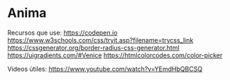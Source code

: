 # Anima
Recursos que use:
https://codepen.io
https://www.w3schools.com/css/tryit.asp?filename=trycss_link
https://cssgenerator.org/border-radius-css-generator.html
https://uigradients.com/#Venice
https://htmlcolorcodes.com/color-picker

Videos útiles:
https://www.youtube.com/watch?v=YEmdHbQBCSQ
